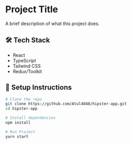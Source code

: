 # Project Title

A brief description of what this project does.

## 🛠️ Tech Stack
- React
- TypeScript
- Tailwind CSS
- Redux/Toolkit

## 🔧 Setup Instructions

```bash
# Clone the repo
git clone https://github.com/Atul4848/hipster-app.git
cd hipster-app

# Install dependencies
npm install

# Run Project
yarn start